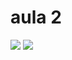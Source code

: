 # aula 2
![](https://media1.giphy.com/media/xUPGcCh4nUHyCkyuti/giphy.gif?cid=6c09b952kbkhr5d16cut5yyvwf9yd7nob641py1wskpsqaky&ep=v1_internal_gif_by)
![](https://tenor.com/pt-BR/view/giga-gigacat-cat-mewing-mogging-gif-12429734670640119345)
